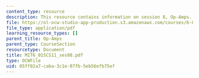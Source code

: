 ```yaml
---
content_type: resource
description: This resource contains information on session 8, Op-Amps.
file: https://ol-ocw-studio-app-production.s3.amazonaws.com/courses/6-01sc-introduction-to-electrical-engineering-and-computer-science-i-spring-2011/05ff02a7caba3c1e07fb5eb56efb75ef_MIT6_01SCS11_ses08.pdf
file_type: application/pdf
learning_resource_types: []
parent_title: Op-Amps
parent_type: CourseSection
resourcetype: Document
title: MIT6_01SCS11_ses08.pdf
type: OCWFile
uid: 05ff02a7-caba-3c1e-07fb-5eb56efb75ef
---
```

